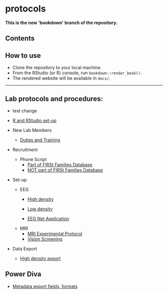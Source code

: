 protocols
=========

**This is the new 'bookdown' branch of the repository.**

## Contents

## How to use

- Clone the repository to your local machine.
- From the RStudio (or R) console, run `bookdown::render_book()`.
- The rendered website will be available in `docs/`.

----

## Lab protocols and procedures:

- test change

- [R and RStudio set-up](https://gilmore-lab.github.io/protocols/r-rstudio-setup.html)

- New Lab Members
  - [Duties and Training](https://gilmore-lab.github.io/protocols/onboarding.html)  

- Recruitment

  - Phone Script 
    - [Part of FIRSt Families Database](FIRSt_Families_Phone_Script.md)
    - [NOT part of FIRSt Families Database](NO_FF_Phone_Script.md)

- Set-up
  - EEG
	- [High density](ssvep-high-density-setup.md)
	- [Low density](ssvep-low-density-setup.md)
	 
	- [EEG Net Application](Applying_EEG_Nets_and_Minimizing_Impedances.md)
  - MRI
	- [MRI Experimental Protocol](MRI_experimental_procedure.md)
	- [Vision Screening](vision-screening.md)
	
- Data Export

	- [High density export](Post-session-protocol-high-density-eeg.md)
	
## Power Diva

- [Metadata export fields, formats](power-diva-export-metadata.md)
 		
